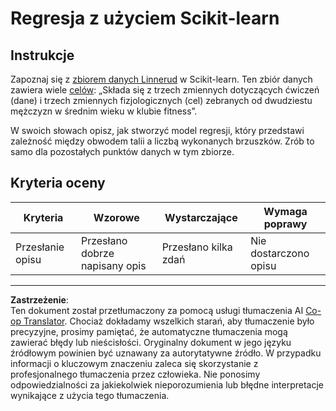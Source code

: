 <!--
CO_OP_TRANSLATOR_METADATA:
{
  "original_hash": "74a5cf83e4ebc302afbcbc4f418afd0a",
  "translation_date": "2025-09-03T16:40:31+00:00",
  "source_file": "2-Regression/1-Tools/assignment.md",
  "language_code": "pl"
}
-->
# Regresja z użyciem Scikit-learn

## Instrukcje

Zapoznaj się z [zbiorem danych Linnerud](https://scikit-learn.org/stable/modules/generated/sklearn.datasets.load_linnerud.html#sklearn.datasets.load_linnerud) w Scikit-learn. Ten zbiór danych zawiera wiele [celów](https://scikit-learn.org/stable/datasets/toy_dataset.html#linnerrud-dataset): „Składa się z trzech zmiennych dotyczących ćwiczeń (dane) i trzech zmiennych fizjologicznych (cel) zebranych od dwudziestu mężczyzn w średnim wieku w klubie fitness”.

W swoich słowach opisz, jak stworzyć model regresji, który przedstawi zależność między obwodem talii a liczbą wykonanych brzuszków. Zrób to samo dla pozostałych punktów danych w tym zbiorze.

## Kryteria oceny

| Kryteria                       | Wzorowe                            | Wystarczające                 | Wymaga poprawy             |
| ------------------------------ | ----------------------------------- | ----------------------------- | -------------------------- |
| Przesłanie opisu               | Przesłano dobrze napisany opis     | Przesłano kilka zdań          | Nie dostarczono opisu      |

---

**Zastrzeżenie**:  
Ten dokument został przetłumaczony za pomocą usługi tłumaczenia AI [Co-op Translator](https://github.com/Azure/co-op-translator). Chociaż dokładamy wszelkich starań, aby tłumaczenie było precyzyjne, prosimy pamiętać, że automatyczne tłumaczenia mogą zawierać błędy lub nieścisłości. Oryginalny dokument w jego języku źródłowym powinien być uznawany za autorytatywne źródło. W przypadku informacji o kluczowym znaczeniu zaleca się skorzystanie z profesjonalnego tłumaczenia przez człowieka. Nie ponosimy odpowiedzialności za jakiekolwiek nieporozumienia lub błędne interpretacje wynikające z użycia tego tłumaczenia.